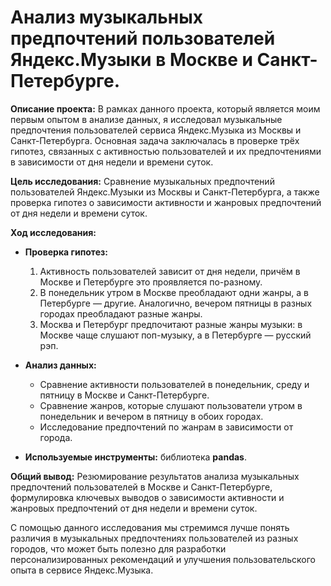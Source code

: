 # Анализ музыкальных предпочтений пользователей Яндекс.Музыки в Москве и Санкт-Петербурге.

**Описание проекта:** В рамках данного проекта, который является моим первым опытом в анализе данных, я исследовал музыкальные предпочтения пользователей сервиса Яндекс.Музыка из Москвы и Санкт-Петербурга. Основная задача заключалась в проверке трёх гипотез, связанных с активностью пользователей и их предпочтениями в зависимости от дня недели и времени суток.

**Цель исследования:** Сравнение музыкальных предпочтений пользователей Яндекс.Музыки из Москвы и Санкт-Петербурга, а также проверка гипотез о зависимости активности и жанровых предпочтений от дня недели и времени суток.

**Ход исследования:**

- **Проверка гипотез:**
  1. Активность пользователей зависит от дня недели, причём в Москве и Петербурге это проявляется по-разному.
  2. В понедельник утром в Москве преобладают одни жанры, а в Петербурге — другие. Аналогично, вечером пятницы в разных городах преобладают разные жанры.
  3. Москва и Петербург предпочитают разные жанры музыки: в Москве чаще слушают поп-музыку, а в Петербурге — русский рэп.

- **Анализ данных:**
  - Сравнение активности пользователей в понедельник, среду и пятницу в Москве и Санкт-Петербурге.
  - Сравнение жанров, которые слушают пользователи утром в понедельник и вечером в пятницу в обоих городах.
  - Исследование предпочтений по жанрам в зависимости от города.

- **Используемые инструменты:** библиотека **pandas**.

**Общий вывод:** Резюмирование результатов анализа музыкальных предпочтений пользователей в Москве и Санкт-Петербурге, формулировка ключевых выводов о зависимости активности и жанровых предпочтений от дня недели и времени суток.

С помощью данного исследования мы стремимся лучше понять различия в музыкальных предпочтениях пользователей из разных городов, что может быть полезно для разработки персонализированных рекомендаций и улучшения пользовательского опыта в сервисе Яндекс.Музыка.
